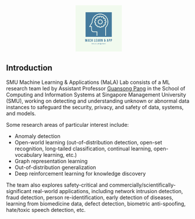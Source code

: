 
<p align="center"><img width="25%" height="25%" src="https://github.com/mala-lab/.github/blob/main/MALA%20Logo%20500x500%20px.png"></p>

## Introduction
SMU Machine Learning & Applications (MaLA) Lab consists of a ML research team led by Assistant Professor [Guansong Pang](https://www.guansongpang.com/) in the School of Computing and Information Systems at Singapore Management University (SMU), working on detecting and understanding unknown or abnormal 
data instances to safeguard the security, privacy, and safety of data, systems, and models.

Some research areas of particular interest include:
- Anomaly detection
- Open-world learning (out-of-distribution detection, open-set recognition, long-tailed classification, continual learning, open-vocabulary learning, etc.)
- Graph representation learning
- Out-of-distribution generalization
- Deep reinforcement learning for knowledge discovery

The team also explores safety-critical and commercially/scientifically-significant real-world applications, 
including network intrusion detection, fraud detection, person re-identification, early detection of diseases, learning from biomedicine data, defect detection, biometric anti-spoofing, hate/toxic speech detection, etc.

<!--

**Here are some ideas to get you started:**

🙋‍♀️ A short introduction - what is your organization all about?
🌈 Contribution guidelines - how can the community get involved?
👩‍💻 Useful resources - where can the community find your docs? Is there anything else the community should know?
🍿 Fun facts - what does your team eat for breakfast?
🧙 Remember, you can do mighty things with the power of [Markdown](https://docs.github.com/github/writing-on-github/getting-started-with-writing-and-formatting-on-github/basic-writing-and-formatting-syntax)
-->
